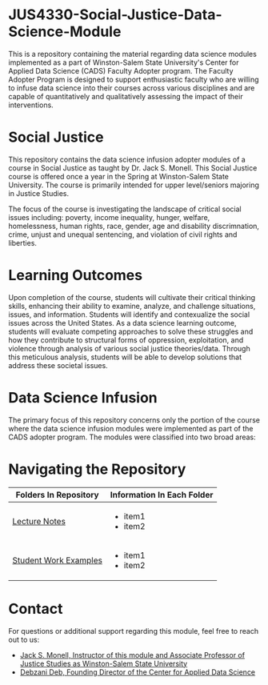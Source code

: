 # JUS4330-Social-Justice-Data-Science-Module
This is a repository containing the material regarding data science modules implemented as a part of Winston-Salem State University's Center for Applied Data Science (CADS) Faculty Adopter program. The Faculty Adopter Program is designed to support enthusiastic faculty who are willing to infuse data science into their courses across various disciplines and are capable of quantitatively and qualitatively assessing the impact of their interventions.

# Social Justice
This repository contains the data science infusion adopter modules of a course in Social Justice as taught by Dr. Jack S. Monell. This Social Justice course is offered once a year in the Spring at Winston-Salem State University. The course is primarily intended for upper level/seniors majoring in Justice Studies. 

The focus of the course is investigating the landscape of critical social issues including: poverty, income inequality, hunger, welfare, homelessness, human rights, race, gender, age and disability discrimnation, crime, unjust and unequal sentencing, and violation of civil rights and liberties.

# Learning Outcomes
Upon completion of the course, students will cultivate their critical thinking skills, enhancing their ability to examine, analyze, and challenge situations, issues, and information. Students will identify and contexualize the social issues across the United States. As a data science learning outcome, students will evaluate competing approaches to solve these struggles and how they contribute to structural forms of oppression, exploitation, and violence through analysis of various social justice theories/data. Through this meticulous analysis, students will be able to develop solutions that address these societal issues.

# Data Science Infusion
The primary focus of this repository concerns only the portion of the course where the data science infusion modules were implemented as part of the CADS adopter program. The modules were classified into two broad areas:

# Navigating the Repository
| Folders In Repository  | Information In Each Folder |
| ------------- | ------------- |
| [Lecture Notes](https://github.com/BrixxPanlaqui/JUS4330-Social-Justice-Data-Science-Module/tree/main/Lectures)  | <ul><li>item1</li><li>item2</li></ul> |
| [Student Work Examples](https://github.com/BrixxPanlaqui/JUS4330-Social-Justice-Data-Science-Module/tree/main/Student%20Work%20Examples)  | <ul><li>item1</li><li>item2</li></ul>  |

# Contact
For questions or additional support regarding this module, feel free to reach out to us:
- [Jack S. Monell, Instructor of this module and Associate Professor of Justice Studies as Winston-Salem State University](mailto:monelljs@wssu.edu)
- [Debzani Deb, Founding Director of the Center for Applied Data Science](mailto:debd@wssu.edu)
